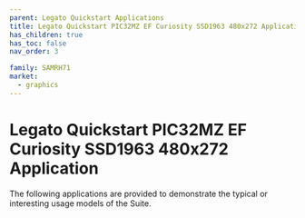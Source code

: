```yaml
---
parent: Legato Quickstart Applications
title: Legato Quickstart PIC32MZ EF Curiosity SSD1963 480x272 Application
has_children: true
has_toc: false
nav_order: 3

family: SAMRH71
market:
  - graphics
---
```


# Legato Quickstart PIC32MZ EF Curiosity SSD1963 480x272 Application

The following applications are provided to demonstrate the typical or interesting usage models of the Suite.
